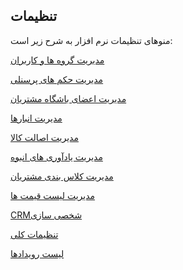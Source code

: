 ﻿## تنظیمات

منوهای تنظیمات نرم افزار به شرح زیر است:

[مدیریت گروه ها و کاربران](https://github.com/1stco/PayamGostarDocs/blob/master/help%202.5.4/Settings/Manage-groups-and-users/Manage-groups-and-users.md)

[مدیریت حکم های پرسنلی](https://github.com/1stco/PayamGostarDocs/blob/master/help%202.5.4/Settings/Personnel-command-management/Personnel-command-management.md)

[مدیریت اعضای باشگاه مشتریان](https://github.com/1stco/PayamGostarDocs/blob/master/help%202.5.4/Settings/Management-of-customer-club-members/Management-of-customer-club-members.md)

[مدیریت انبارها](https://github.com/1stco/PayamGostarDocs/blob/master/help%202.5.4/Settings/Warehouse-management/Warehouse-management.md)

[مدیریت اصالت کالا](https://github.com/1stco/PayamGostarDocs/blob/master/help%202.5.4/Settings/Product-originality-management/Product-originality-management.md)

[مدیریت یادآوری های انبوه](https://github.com/1stco/PayamGostarDocs/blob/master/help%202.5.4/Settings/Mass-memory-management/Mass-memory-management.md)

[مدیریت کلاس بندی مشتریان](https://github.com/1stco/PayamGostarDocs/blob/master/help%202.5.4/Settings/Customer-classification-management/Customer-classification-management.md)

[مدیریت لیست قیمت ها](https://github.com/1stco/PayamGostarDocs/blob/master/help%202.5.4/Settings/Price-list-management/Price-list-management.md)

[CRMشخصی سازی](https://github.com/1stco/PayamGostarDocs/blob/master/help%202.5.4/Settings/Personalization-crm/Personalization-crm.md)

[تنظیمات کلی](https://github.com/1stco/PayamGostarDocs/blob/master/help%202.5.4/Settings/General-settings/general-settings.md)

[لیست رویدادها](https://github.com/1stco/PayamGostarDocs/blob/master/help%202.5.4/Settings/List-of-events/list-of-events.md)


   